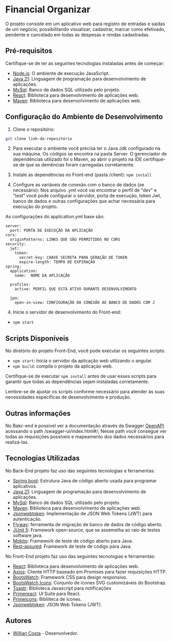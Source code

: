 # Financial Organizar

O projeto consiste em um aplicativo web para registro de entradas e saídas de um negócio, possibilitando visualizar, cadastrar, marcar como efetivado, pendente e cancelado em todas as despesas e rendas cadastradas.

## Pré-requisitos

Certifique-se de ter as seguintes tecnologias instaladas antes de começar:

- [Node.js](https://nodejs.org/): O ambiente de execução JavaScript.
- [Java 21](https://www.oracle.com/br/java/technologies/downloads/): Linguagem de programação para desenvolvimento de aplicações.
- [MySql](https://www.mysql.com/):  Banco de dados SQL utilizado pelo projeto.
- [React](https://react.dev/): Biblioteca para desenvolvimento de aplicações web.
- [Maven](https://maven.apache.org/): Biblioteca para desenvolvimento de aplicações web.

## Configuração do Ambiente de Desenvolvimento

1. Clone o repositório:

```bash
git clone link-do-repositório
```

2. Para executar o ambiente você precisa ter o Java Jdk configurado na sua máquina. Os códigos se encontra na pasta Server.
O gerenciador de dependências utilizado foi o Maven, ao abrir o projeto na IDE certifique-se de que as demências foram carregadas corretamente.

3. Instale as dependências no Front-end (pasta /client):
`npm install`

4. Configure as variáveis de conexão com o banco de dados (se necessário):
Nos arquivo .yml você vai encontrar o perfil de "dev" e "test" você pode configurar o servidor, porta de execução, token Jwt, banco de dados e outras configurações que achar necessária para execução do projeto.

As configurações do application.yml base são: 
```
server:
  port: PORTA DE EXECUÇÃO DA APLICAÇÃO
cors:
  originPatterns: LINKS QUE SÃO PERMITIDOS NO CORS
security:
  jwt:
    token:
      secret-key: CHAVE SECRETA PARA GERAÇÃO DE TOKEN
      expire-length: TEMPO DE EXPIRAÇÃO
spring:
  application:
    name:  NOME DA APLICAÇÃO

  profiles:
    active: PERFIL QUE ESTÁ ATIVO DURANTE DESENVOLVIMENTO

  jpa:
    open-in-view: CONFIGURAÇÃO DA CONEXÃO AO BANCO DE DADOS COM J
```

4. Inicie o servidor de desenvolvimento do Front-end:
- `npm start`

## Scripts Disponíveis

No diretório do projeto Front-End, você pode executar os seguintes scripts:

- `npm start`:  Inicia o servidor da aplicação web utilizando o angular.
- `npm build`:  compila o projeto da aplicação web.

Certifique-se de executar `npm install` antes de usar esses scripts para garantir que todas as dependências sejam instaladas corretamente.

Lembre-se de ajustar os scripts conforme necessário para atender às suas necessidades específicas de desenvolvimento e produção.

## Outras informações

No Bakc-end é possível ver a documentação através da Swagger [OpenAPI](https://www.openapis.org/) acessando o path /swagger-ui/index.html#/;
Nesse path você consegue ver todas as requisições possíveis e mapeamento dos dados necessários para realizá-las.

## Tecnologias Utilizadas

No Back-End projeto faz uso das seguintes tecnologias e ferramentas:

- [Spring boot](https://spring.io/): Estrutura Java de código aberto usada para programar aplicativos.
- [Java 21](https://www.oracle.com/br/java/technologies/downloads/): Linguagem de programação para desenvolvimento de aplicações.
- [MySql](https://www.mysql.com/):  Banco de dados SQL utilizado pelo projeto.
- [Maven](https://maven.apache.org/): Biblioteca para desenvolvimento de aplicações web.
- [Jsonwebtoken](https://www.npmjs.com/package/jsonwebtoken): Implementação de JSON Web Tokens (JWT) para autenticação.
- [Flyway](https://flywaydb.org/): ferramenta de migração de banco de dados de código aberto.
- [JUnit 5](https://junit.org/): Framework open-source, que se assemelha ao raio de testes software java.
- [Mokito](https://site.mockito.org/): Framework de teste de código aberto para Java.
- [Rest-assured](https://rest-assured.io/):  Framework de teste de código para Java.

No Front-End projeto faz uso das seguintes tecnologias e ferramentas:

- [React](https://react.dev/): Biblioteca para desenvolvimento de aplicações web.
- [Axios](https://axios-http.com/): Cliente HTTP baseado em Promises para fazer requisições HTTP.
- [BootsWatch](https://bootswatch.com/):  Framework CSS para design responsivo.
- [BootsWatch Icons](https://bootswatch.com/):  Conjunto de ícones SVG customizáveis do Bootstrap.
- [Toastr](https://github.com/CodeSeven/toastr):  Biblioteca Javascript para notificações
- [Primereact](https://primereact.org/): UI Suite para React.
- [Primeicons](https://primeng.org/icons): Bibliiteca de icones.
- [Jsonwebtoken](https://jwt.io/): JSON Web Tokens (JWT).

## Autores

- [Willian Costa](https://github.com/costaowillian) - Desenvolvedor.
